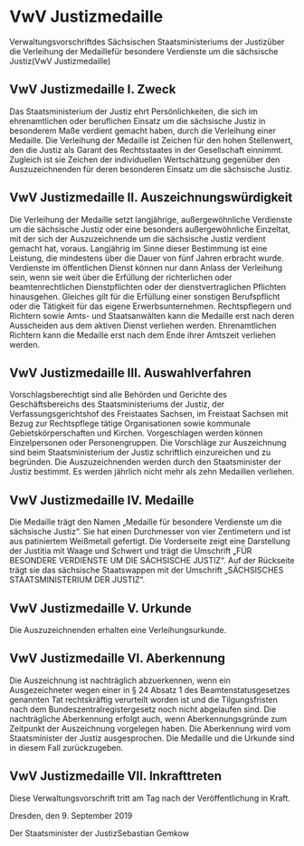 # VwV Justizmedaille

Verwaltungsvorschriftdes Sächsischen Staatsministeriums der Justizüber die Verleihung der Medaillefür besondere Verdienste um die sächsische Justiz(VwV Justizmedaille)

## VwV Justizmedaille I. Zweck

Das Staatsministerium der Justiz ehrt Persönlichkeiten, die sich im ehrenamtlichen oder beruflichen Einsatz um die sächsische Justiz in besonderem Maße verdient gemacht haben, durch die Verleihung einer Medaille. Die Verleihung der Medaille ist Zeichen für den hohen Stellenwert, den die Justiz als Garant des Rechtsstaates in der Gesellschaft einnimmt. Zugleich ist sie Zeichen der individuellen Wertschätzung gegenüber den Auszuzeichnenden für deren besonderen Einsatz um die sächsische Justiz.


## VwV Justizmedaille II. Auszeichnungswürdigkeit

Die Verleihung der Medaille setzt langjährige, außergewöhnliche Verdienste um die sächsische Justiz oder eine besonders außergewöhnliche Einzeltat, mit der sich der Auszuzeichnende um die sächsische Justiz verdient gemacht hat, voraus. Langjährig im Sinne dieser Bestimmung ist eine Leistung, die mindestens über die Dauer von fünf Jahren erbracht wurde. Verdienste im öffentlichen Dienst können nur dann Anlass der Verleihung sein, wenn sie weit über die Erfüllung der richterlichen oder beamtenrechtlichen Dienstpflichten oder der dienstvertraglichen Pflichten hinausgehen. Gleiches gilt für die Erfüllung einer sonstigen Berufspflicht oder die Tätigkeit für das eigene Erwerbsunternehmen. Rechtspflegern und Richtern sowie Amts- und Staatsanwälten kann die Medaille erst nach deren Ausscheiden aus dem aktiven Dienst verliehen werden. Ehrenamtlichen Richtern kann die Medaille erst nach dem Ende ihrer Amtszeit verliehen werden.


## VwV Justizmedaille III. Auswahlverfahren

Vorschlagsberechtigt sind alle Behörden und Gerichte des Geschäftsbereichs des Staatsministeriums der Justiz, der Verfassungsgerichtshof des Freistaates Sachsen, im Freistaat Sachsen mit Bezug zur Rechtspflege tätige Organisationen sowie kommunale Gebietskörperschaften und Kirchen. Vorgeschlagen werden können Einzelpersonen oder Personengruppen. Die Vorschläge zur Auszeichnung sind beim Staatsministerium der Justiz schriftlich einzureichen und zu begründen. Die Auszuzeichnenden werden durch den Staatsminister der Justiz bestimmt. Es werden jährlich nicht mehr als zehn Medaillen verliehen.


## VwV Justizmedaille IV. Medaille

Die Medaille trägt den Namen „Medaille für besondere Verdienste um die sächsische Justiz“. Sie hat einen Durchmesser von vier Zentimetern und ist aus patiniertem Weißmetall gefertigt. Die Vorderseite zeigt eine Darstellung der Justitia mit Waage und Schwert und trägt die Umschrift „FÜR BESONDERE VERDIENSTE UM DIE SÄCHSISCHE JUSTIZ“. Auf der Rückseite trägt sie das sächsische Staatswappen mit der Umschrift „SÄCHSISCHES STAATSMINISTERIUM DER JUSTIZ“.


## VwV Justizmedaille V. Urkunde

Die Auszuzeichnenden erhalten eine Verleihungsurkunde.


## VwV Justizmedaille VI. Aberkennung

Die Auszeichnung ist nachträglich abzuerkennen, wenn ein Ausgezeichneter wegen einer in § 24 Absatz 1 des Beamtenstatusgesetzes genannten Tat rechtskräftig verurteilt worden ist und die Tilgungsfristen nach dem Bundeszentralregistergesetz noch nicht abgelaufen sind. Die nachträgliche Aberkennung erfolgt auch, wenn Aberkennungsgründe zum Zeitpunkt der Auszeichnung vorgelegen haben. Die Aberkennung wird vom Staatsminister der Justiz ausgesprochen. Die Medaille und die Urkunde sind in diesem Fall zurückzugeben.


## VwV Justizmedaille VII. Inkrafttreten

Diese Verwaltungsvorschrift tritt am Tag nach der Veröffentlichung in Kraft.

Dresden, den 9. September 2019

Der Staatsminister der JustizSebastian Gemkow

